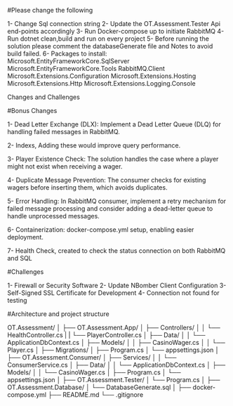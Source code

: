 #Please change the following

1- Change Sql connection string
2- Update the OT.Assessment.Tester Api end-points accordingly
3- Run Docker-compose up to initiate RabbitMQ
4- Run dotnet clean,build and run on every project
5- Before running the solution please comment the databaseGenerate file and Notes to avoid build failed.
6- Packages to install: Microsoft.EntityFrameworkCore.SqlServer
                        Microsoft.EntityFrameworkCore.Tools
                        RabbitMQ.Client
                        Microsoft.Extensions.Configuration
                        Microsoft.Extensions.Hosting
                        Microsoft.Extensions.Http
                        Microsoft.Extensions.Logging.Console


Changes and Challenges

#Bonus Changes

1- Dead Letter Exchange (DLX): Implement a Dead Letter Queue (DLQ) for handling failed messages in       RabbitMQ.

2- Indexs, Adding these would improve query performance.

3- Player Existence Check: The solution handles the case where a player might not exist when receiving a wager.

4- Duplicate Message Prevention: The consumer checks for existing wagers before inserting them, which avoids duplicates.

5- Error Handling: In RabbitMQ consumer, implement a retry mechanism for failed message processing and consider adding a dead-letter queue to handle unprocessed messages.

6- Containerization: docker-compose.yml setup, enabling easier deployment.

7- Health Check, created to check the status connection on both RabbitMQ and SQL 


#Challenges

1- Firewall or Security Software
2- Update NBomber Client Configuration
3- Self-Signed SSL Certificate for Development
4- Connection not found for testing


#Architecture and project structure

OT.Assessment/
│
├── OT.Assessment.App/
│   ├── Controllers/
│   │   └── HealthController.cs
|   |   └── PlayerController.cs 
│   ├── Data/
│   │   └── ApplicationDbContext.cs
│   ├── Models/
│   │   ├── CasinoWager.cs
│   │   └── Player.cs
│   ├── Migrations/
│   ├── Program.cs
│   └── appsettings.json
│
├── OT.Assessment.Consumer/
│   ├── Services/
│   │   └── ConsumerService.cs
│   ├── Data/
│   │   └── ApplicationDbContext.cs
│   ├── Models/
│   │   └── CasinoWager.cs
│   ├── Program.cs
│   └── appsettings.json
│
├── OT.Assessment.Tester/
│   └── Program.cs
│
├── OT.Assessment.Database/
│   └── DatabaseGenerate.sql
│
├── docker-compose.yml
├── README.md
└── .gitignore
